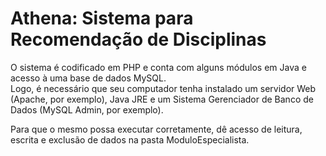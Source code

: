 

<h1>Athena: Sistema para Recomendação de Disciplinas</h1>

<p> O sistema é codificado em PHP e conta com alguns módulos em Java e acesso à uma base de dados MySQL.<br>
Logo, é necessário que seu computador tenha instalado um servidor Web (Apache, por exemplo), Java JRE e um Sistema Gerenciador de Banco de Dados (MySQL Admin, por exemplo).
</p>

<p> Para que o mesmo possa executar corretamente, dê acesso de leitura, escrita e exclusão de dados na pasta ModuloEspecialista.</p>
